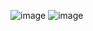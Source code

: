 ![image](https://github.com/user-attachments/assets/9e1c5b92-50e4-4812-aa66-596f562ab3e2)
![image](https://github.com/user-attachments/assets/ea56c61e-a11b-4b2b-9d1e-9ec728d39fdb)
